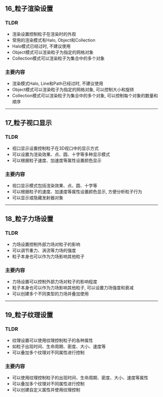 

## 16_粒子渲染设置
### TLDR
- 渲染设置控制粒子在渲染时的外观
- 常用的渲染模式有Halo, Object和Collection
- Halo模式已经过时, 不建议使用
- Object模式可以渲染粒子为指定的网格对象
- Collection模式可以渲染粒子为集合中的多个对象

### 主要内容
- 渲染模式Halo, Line和Path已经过时, 不建议使用
- Object模式可以渲染粒子为指定的网格对象, 可以控制大小和旋转
- Collection模式可以渲染粒子为集合中的多个对象, 可以控制每个对象的数量和顺序

---

## 17_粒子视口显示
### TLDR
- 视口显示设置控制粒子在3D视口中的显示方式
- 可以设置为渲染效果、点、圆、十字等多种显示模式
- 可以根据粒子速度、加速度等属性设置颜色显示

### 主要内容
- 视口显示模式包括渲染效果、点、圆、十字等
- 可以根据粒子的速度、加速度等属性设置颜色显示, 方便分析粒子行为
- 可以显示或隐藏发射器对象

---

## 18_粒子力场设置
### TLDR
- 力场设置控制外部力场对粒子的影响
- 可以调节重力、涡流等力场的强度
- 粒子本身也可以作为力场影响其他粒子

### 主要内容
- 力场设置可以控制外部力场对粒子的影响程度
- 粒子本身也可以作为力场影响其他粒子, 可以设置力场强度和衰减
- 可以创建多个不同类型的力场并叠加使用

---

## 19_粒子纹理设置
### TLDR
- 纹理设置可以使用纹理控制粒子的各种属性
- 如粒子出现时间、生命周期、密度、大小、速度等
- 可以叠加多个纹理对不同属性进行控制

### 主要内容
- 可以使用纹理控制粒子的出现时间、生命周期、密度、大小、速度等属性
- 可以叠加多个纹理对不同属性进行控制
- 可以创建自定义属性并使用纹理控制
